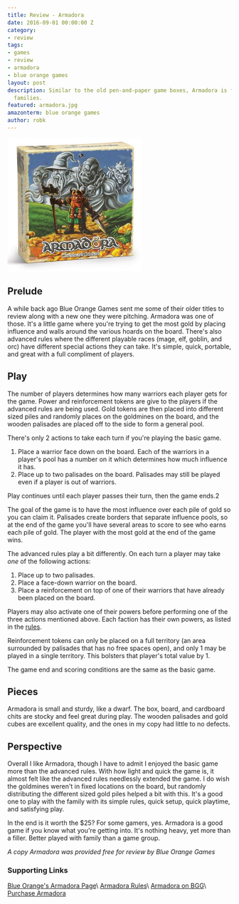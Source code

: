 ```yaml
---
title: Review - Armadora
date: 2016-09-01 00:00:00 Z
category:
- review
tags:
- games
- review
- armadora
- blue orange games
layout: post
description: Similar to the old pen-and-paper game boxes, Armadora is fun game for
  families.
featured: armadora.jpg
amazonterm: blue orange games
author: robk
---
```


<img src="/images/armadora/armadora.jpg" alt="Armadora" width="300" class="float-right" />

<h2>Prelude</h2>

A while back ago Blue Orange Games sent me some of their older titles to review along with a new one they were pitching. Armadora was one of those. It's a little game where you're trying to get the most gold by placing influence and walls around the various hoards on the board. There's also advanced rules where the different playable races (mage, elf, goblin, and orc) have different special actions they can take. It's simple, quick, portable, and great with a full compliment of players.

<h2>Play</h2>

The number of players determines how many warriors each player gets for the game.  Power and reinforcement tokens are give to the players if the advanced rules are being used. Gold tokens are then placed into different sized piles and randomly places on the goldmines on the board, and the wooden palisades are placed off to the side to form a general pool.

There's only 2 actions to take each turn if you're playing the basic game.

1. Place a warrior face down on the board. Each of the warriors in a player's pool has a number on it which determines how much influence it has.
2. Place up to two palisades on the board. Palisades may still be played even if a player is out of warriors.

Play continues until each player passes their turn, then the game ends.2

The goal of the game is to have the most influence over each pile of gold so you can claim it. Palisades create borders that separate influence pools, so at the end of the game you'll have several areas to score to see who earns each pile of gold. The player with the most gold at the end of the game wins.

The advanced rules play a bit differently. On each turn a player may take *one* of the following actions:

1. Place up to two palisades.
2. Place a face-down warrior on the board.
3. Place a reinforcement on top of one of their warriors that have already been placed on the board.

Players may also activate one of their powers before performing one of the three actions mentioned above. Each faction has their own powers, as listed in the [rules](https://boardgamegeek.com/boardgame/8229/armador).

Reinforcement tokens can only be placed on a full territory (an area surrounded by palisades that has no free spaces open), and only 1 may be played in a single territory. This bolsters that player's total value by 1.

The game end and scoring conditions are the same as the basic game.

<h2>Pieces</h2>

Armadora is small and sturdy, like a dwarf. The box, board, and cardboard chits are stocky and feel great during play. The wooden palisades and gold cubes are excellent quality, and the ones in my copy had little to no defects.

<h2>Perspective</h2>

Overall I like Armadora, though I have to admit I enjoyed the basic game more than the advanced rules. With how light and quick the game is, it almost felt like the advanced rules needlessly extended the game. I do wish the goldmines weren't in fixed locations on the board, but randomly distributing the different sized gold piles helped a bit with this. It's a good one to play with the family with its simple rules, quick setup, quick playtime, and satisfying play.

In the end is it worth the $25? For some gamers, yes. Armadora is a good game if you know what you're getting into. It's nothing heavy, yet more than a filler. Better played with family than a game group.

*A copy Armadora was provided free for review by Blue Orange Games*

<h3>Supporting Links</h3>

[Blue Orange's Armadora Page](http://www.blueorangegames.com/index.php/games/armadora)\\
[Armadora Rules](https://boardgamegeek.com/filepage/121924/armadora-rules)\\
[Armadora on BGG](https://boardgamegeek.com/boardgame/8229/armadora)\\
[Purchase Armadora](http://store.blueorangegames.com/p/armadora)
